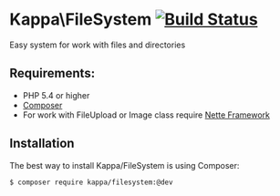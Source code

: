 # Kappa\FileSystem [![Build Status](https://travis-ci.org/Kappa-org/FileSystem.png?branch=master)](https://travis-ci.org/Kappa-org/FileSystem)

Easy system for work with files and directories

## Requirements:

* PHP 5.4 or higher
* [Composer](http://getcomposer.org/)
* For work with FileUpload or Image class require [Nette Framework](http:://nette.org)

## Installation

The best way to install Kappa/FileSystem is using Composer:

```bash
$ composer require kappa/filesystem:@dev
```